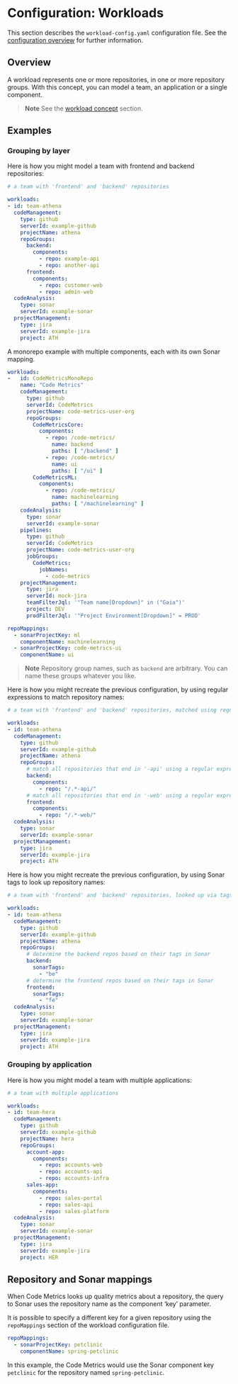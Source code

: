# Configuration: Workloads

This section describes the `workload-config.yaml` configuration file. See the [configuration overview](./configuration.md) for further information.

## Overview

A workload represents one or more repositories, in one or more repository groups. With this concept, you can model a team, an application or a single component.

> **Note**
> See the [workload concept](./workloads.md) section.

## Examples

### Grouping by layer

Here is how you might model a team with frontend and backend repositories:

```yaml
# a team with 'frontend' and 'backend' repositories

workloads:
- id: team-athena
  codeManagement:
    type: github
    serverId: example-github
    projectName: athena
    repoGroups:
      backend:
        components:
          - repo: example-api
          - repo: another-api
      frontend:
        components:
          - repo: customer-web
          - repo: admin-web
  codeAnalysis:
    type: sonar
    serverId: example-sonar
  projectManagement:
    type: jira
    serverId: example-jira
    project: ATH
```

A monorepo example with multiple components, each with its own Sonar mapping.
```yaml
workloads:
-   id: CodeMetricsMonoRepo
    name: "Code Metrics"
    codeManagement:
      type: github
      serverId: CodeMetrics
      projectName: code-metrics-user-org
      repoGroups:
        CodeMetricsCore:
          components:
            - repo: /code-metrics/
              name: backend
              paths: [ "/backend" ]
            - repo: /code-metrics/
              name: ui
              paths: [ "/ui" ]
        CodeMetricsML:
          components:
            - repo: /code-metrics/
              name: machinelearning
              paths: [ "/machinelearning" ]
    codeAnalysis:
      type: sonar
      serverId: example-sonar
    pipelines:
      type: github
      serverId: CodeMetrics
      projectName: code-metrics-user-org
      jobGroups:
        CodeMetrics:
          jobNames:
            - code-metrics
    projectManagement:
      type: jira
      serverId: mock-jira
      teamFilterJql: '"Team name[Dropdown]" in ("Gaia")'
      project: DEV
      prodFilterJql: '"Project Environment[Dropdown]" = PROD'

repoMappings:
  - sonarProjectKey: ml
    componentName: machinelearning
  - sonarProjectKey: code-metrics-ui
    componentName: ui
```

> **Note**
> Repository group names, such as `backend` are arbitrary. You can name these groups whatever you like.

Here is how you might recreate the previous configuration, by using regular expressions to match repository names:

```yaml
# a team with 'frontend' and 'backend' repositories, matched using regular expressions

workloads:
- id: team-athena
  codeManagement:
    type: github
    serverId: example-github
    projectName: athena
    repoGroups:
      # match all repositories that end in '-api' using a regular expression
      backend:
        components:
          - repo: "/.*-api/"
      # match all repositories that end in '-web' using a regular expression
      frontend:
        components:
          - repo: "/.*-web/"
  codeAnalysis:
    type: sonar
    serverId: example-sonar
  projectManagement:
    type: jira
    serverId: example-jira
    project: ATH
```

Here is how you might recreate the previous configuration, by using Sonar tags to look up repository names:

```yaml
# a team with 'frontend' and 'backend' repositories, looked up via tags in Sonar

workloads:
- id: team-athena
  codeManagement:
    type: github
    serverId: example-github
    projectName: athena
    repoGroups:
      # determine the backend repos based on their tags in Sonar
      backend:
        sonarTags:
          - "be"
      # determine the frontend repos based on their tags in Sonar
      frontend:
        sonarTags:
          - "fe"
  codeAnalysis:
    type: sonar
    serverId: example-sonar
  projectManagement:
    type: jira
    serverId: example-jira
    project: ATH
```

### Grouping by application

Here is how you might model a team with multiple applications:

```yaml
# a team with multiple applications

workloads:
- id: team-hera
  codeManagement:
    type: github
    serverId: example-github
    projectName: hera
    repoGroups:
      account-app:
        components:
          - repo: accounts-web
          - repo: accounts-api
          - repo: accounts-infra
      sales-app:
        components:
          - repo: sales-portal
          - repo: sales-api
          - repo: sales-platform
  codeAnalysis:
    type: sonar
    serverId: example-sonar
  projectManagement:
    type: jira
    serverId: example-jira
    project: HER
```

## Repository and Sonar mappings

When Code Metrics looks up quality metrics about a repository, the query to Sonar uses the repository name as the component ‘key’ parameter.

It is possible to specify a different key for a given repository using the `repoMappings` section of the workload configuration file.

```yaml
repoMappings:
  - sonarProjectKey: petclinic
    componentName: spring-petclinic
```

In this example, the Code Metrics would use the Sonar component key `petclinic` for the repository named `spring-petclinic`. 
